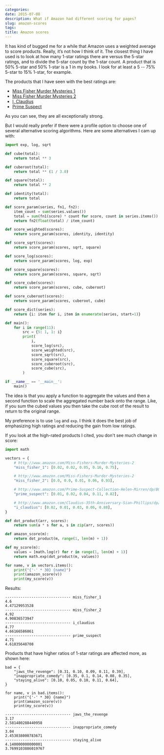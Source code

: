```yaml
---
categories:
date: 2015-07-08 
description: What if Amazon had different scoring for pages?
slug: amazon-scores
tags:
title: Amazon scores
---
```

It has kind of bugged me for a while that Amazon uses a weighted average
to score products. Really, it’s not how I think of it. The closest thing I
have used is to look at how many 1-star ratings there are versus the 5-star
ratings, and to divide the 5-star count by the 1-star count. A product that
is 50% 5-star and 50% 1-star is a 1 in my books. I look for at least a 5 --
75% 5-star to 15% 1-star, for example.

The products that I have seen with the best ratings are:

* [Miss Fisher Murder Mysteries 1](http://www.amazon.com/Miss-Fishers-Murder-Mysteries-1)
* [Miss Fisher Murder Mysteries 2](http://www.amazon.com/Miss-Fishers-Murder-Mysteries-2)
* [I, Claudius](http://www.amazon.com/Claudius-35th-Anniversary-Sian-Phillips/dp/B006JY3OHW)
* [Prime Suspect](http://www.amazon.com/Prime-Suspect-Collection-Helen-Mirren/dp/B0028AEO0M)

As you can see, they are all exceptionally strong.

But I would really prefer if there were a profile option to choose one of several alternative
scoring algorithms. Here are some alternatives I cam up with:

``` python
import exp, log, sqrt

def cube(total):
    return total ** 3

def cuberoot(total):
    return total ** (1 / 3.0)

def square(total):
    return total ** 2

def identity(total):
    return total

def score_param(series, fn1, fn2):
    item_count = sum(series.values())
    total = sum(fn1(score) * count for score, count in series.items())
    return fn2(float(total) / item_count)

def score_weighted(scores):
    return score_param(scores, identity, identity)

def score_sqrt(scores):
    return score_param(scores, sqrt, square)

def score_log(scores):
    return score_param(scores, log, exp)

def score_square(scores):
    return score_param(scores, square, sqrt)

def score_cube(scores):
    return score_param(scores, cube, cuberoot)

def score_cuberoot(scores):
    return score_param(scores, cuberoot, cube)

def score_dict(series):
    return {i: item for i, item in enumerate(series, start=1)}

def main():
    for i in range(11):
        src = {5: 1, 1: i}
        print(
            i,
            score_log(src),
            score_weighted(src),
            score_sqrt(src),
            score_square(src),
            score_cuberoot(src),
            score_cube(src),
        )

if __name__ == '__main__':
    main()
```

The idea is that you apply a function to aggregate the values and then a second function
to scale the aggregated number back onto the range. Like, if you sum the cubed values you
then take the cube root of the result to return to the original range.

My preference is to use `log` and `exp`. I think it does the best job of emphasizing high ratings
and reducing the gain from low ratings.

If you look at the high-rated products I cited, you don't see much change in score:

``` python
import math

vectors = {
    # http://www.amazon.com/Miss-Fishers-Murder-Mysteries-2
    "miss_fisher_1": [0.02, 0.02, 0.05, 0.16, 0.75],

    # http://www.amazon.com/Miss-Fishers-Murder-Mysteries-2
    "miss_fisher_2": [0.0, 0.0, 0.01, 0.06, 0.93],

    # http://www.amazon.com/Prime-Suspect-Collection-Helen-Mirren/dp/B0028AEO0M
    "prime_suspect": [0.01, 0.02, 0.04, 0.11, 0.82],

    # http://www.amazon.com/Claudius-35th-Anniversary-Sian-Phillips/dp/B006JY3OHW
    "i_claudius": [0.02, 0.01, 0.03, 0.06, 0.88],
}

def dot_product(arr, scores):
    return sum(a * s for a, s in zip(arr, scores))

def amazon_score(m):
    return dot_product(m, range(1, len(m) + 1))

def my_score(m):
    values = [math.log(r) for r in range(1, len(m) + 1)]
    return math.exp(dot_product(m, values))

for name, v in vectors.items():
    print("{'-' * 30} {name}")
    print(amazon_score(v))
    print(my_score(v))
```

Results:

```
------------------------------ miss_fisher_1
4.6
4.47129953528
------------------------------ miss_fisher_2
4.92
4.90836573947
------------------------------ i_claudius
4.77
4.66166586061
------------------------------ prime_suspect
4.71
4.61835648708
```

Products that have higher ratios of 1-star ratings are affected more, as shown here:

```
bad = {
    "jaws_the_revenge": [0.31, 0.10, 0.09, 0.11, 0.39],
    "inappropriate_comedy": [0.35, 0.1, 0.14, 0.08, 0.35],
    "staying_alive": [0.10, 0.05, 0.10, 0.11, 0.64],
}

for name, v in bad.items():
    print("{'-' * 30} {name}")
    print(amazon_score(v))
    print(my_score(v))
```

```
------------------------------ jaws_the_revenge
3.17
2.581480288440958
------------------------------ inappropriate_comedy
3.04
2.453038000783671
------------------------------ staying_alive
4.140000000000001
3.7699103886019767
```
